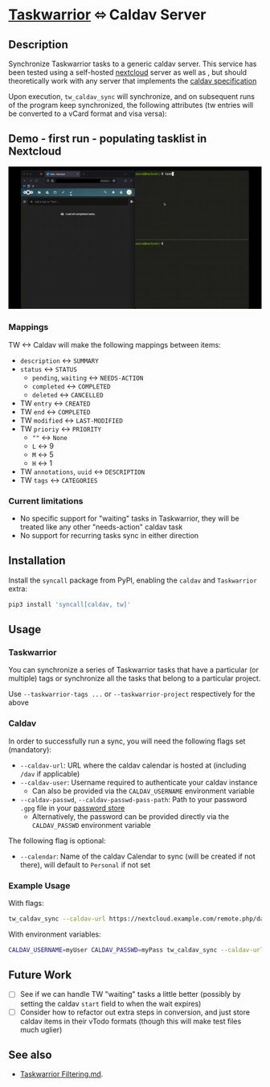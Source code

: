 # [Taskwarrior](https://taskwarrior.org/) ⬄ Caldav Server

## Description

Synchronize Taskwarrior tasks to a generic caldav server.
This service has been tested using a self-hosted [nextcloud](https://nextcloud.com/) server as well as , but should theoretically work with any server that implements the [caldav specification](https://www.rfc-editor.org/rfc/rfc4791)

Upon execution, `tw_caldav_sync` will synchronize, and on subsequent runs of the
program keep synchronized, the following attributes (tw entries will be converted to a vCard format and visa versa):

## Demo - first run - populating tasklist in Nextcloud

![demo_gif](misc/tw_caldav_sync.gif)

### Mappings

TW <-> Caldav will make the following mappings between items:

- `description` <-> `SUMMARY`
- `status` <-> `STATUS`
  - `pending`, `waiting` <-> `NEEDS-ACTION`
  - `completed` <-> `COMPLETED`
  - `deleted` <-> `CANCELLED`
- TW `entry` <-> `CREATED`
- TW `end` <-> `COMPLETED`
- TW `modified` <-> `LAST-MODIFIED`
- TW `prioriy` <-> `PRIORITY`
  - `""` <-> `None`
  - `L` <-> 9
  - `M` <-> 5
  - `H` <-> 1
- TW `annotations`, `uuid` <-> `DESCRIPTION`
- TW `tags` <-> `CATEGORIES`

### Current limitations

- No specific support for "waiting" tasks in Taskwarrior, they will be treated like any other "needs-action" caldav task
- No support for recurring tasks sync in either direction

## Installation

Install the `syncall` package from PyPI, enabling the `caldav` and `Taskwarrior`
extra:

```sh
pip3 install 'syncall[caldav, tw]'
```

## Usage

### Taskwarrior

You can synchronize a series of Taskwarrior tasks that have a particular
(or multiple) tags or synchronize all the tasks that belong to a particular
project.

Use `--taskwarrior-tags ...` or `--taskwarrior-project` respectively for the
above

### Caldav

In order to successfully run a sync, you will need the following flags set (mandatory):

- `--caldav-url`: URL where the caldav calendar is hosted at (including `/dav` if applicable)
- `--caldav-user`: Username required to authenticate your caldav instance
  - Can also be provided via the `CALDAV_USERNAME` environment variable
- `--caldav-passwd`, `--caldav-passwd-pass-path`: Path to your password `.gpg` file in your [password store](https://www.passwordstore.org/)
  - Alternatively, the password can be provided directly via the `CALDAV_PASSWD` environment variable

The following flag is optional:

- `--calendar`: Name of the caldav Calendar to sync (will be created if not there), will default to `Personal` if not set

### Example Usage

With flags:

```sh
tw_caldav_sync --caldav-url https://nextcloud.example.com/remote.php/dav --caldav-calendar MyCalendar --caldav-user myUser --caldav-passwd path/to/myPass --taskwarrior-tags sync
```

With environment variables:

```sh
CALDAV_USERNAME=myUser CALDAV_PASSWD=myPass tw_caldav_sync --caldav-url https://nextcloud.example.com/remote.php/dav --caldav-calendar MyCalendar --taskwarrior-tags sync
```

## Future Work

- [ ] See if we can handle TW "waiting" tasks a little better (possibly by setting the caldav `start` field to when the wait expires)
- [ ] Consider how to refactor out extra steps in conversion, and just store caldav items in their vTodo formats (though this will make test files much uglier)

## See also

- <a href="https://github.com/bergercookie/syncall/blob/master/docs/taskwarrior-filtering.md">Taskwarrior Filtering.md</a>.

